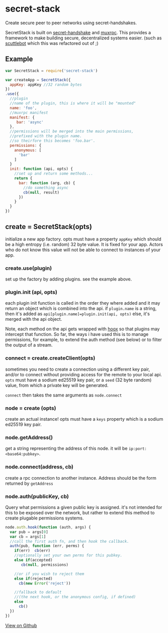 # secret-stack

Create secure peer to peer networks using secret-handshakes.

SecretStack is built on [secret-handshake](https://github.com/dominictarr/secret-handshake)
and [muxrpc](https://github.com/ssbc/muxrpc). This provides a framework
to make building secure, decentralized systems easier.
(such as [scuttlebot](https://github.com/ssbc/scuttlebot) which this was refactored out of ;)

## Example

``` js
var SecretStack = require('secret-stack')

var createApp = SecretStack({
  appKey: appKey //32 random bytes
})
.use({
  //plugin
  //name of the plugin, this is where it will be "mounted"
  name: 'foo',
  //muxrpc manifest
  manifest: {
     bar: 'async'
  },
  //permissions will be merged into the main permissions,
  //prefixed with the plugin name.
  //so theirfore this becomes 'foo.bar'.
  permissions: {
    anonymous: [
      'bar'
    ]
  }
  init: function (api, opts) {
    //set up and return some methods...
    return {
      bar: function (arg, cb) {
        //do something async
        cb(null, result)
      })
    }
  }
})
```

## create = SecretStack(opts)

initialize a new app factory.
opts must have a property `appKey` which should
be a high entropy (i.e. random) 32 byte value.
It is fixed for your app. Actors who do not know this value
will not be able to connect to instances of your app.

### create.use(plugin)

set up the factory by adding plugins. see the example above.

### plugin.init (api, opts)

each plugin init function is called in the order they where
added and it may return an object which is combined into the api.
if `plugin.name` is a string, then it's added as `api[plugin.name]=plugin.init(api, opts)`
else, it's merged with the api object.

Note, each method on the api gets wrapped with [hoox](https://github.com/dominictarr/hoox)
so that plugins may intercept that function.
So far, the ways i have used this is to manage permissions,
for example, to extend the auth method (see below) or to filter
the output of a stream.

### connect = create.createClient(opts)

sometimes you need to create a connection using a different key pair,
and/or to connect without providing access for the remote to your local api.
`opts` must have a sodium ed25519 key pair, or a `seed` (32 byte random)
value, from which a private key will be generated.

`connect` then takes the same arguments as `node.connect`

### node = create (opts)

create an actual instance! opts must have a `keys` property
which is a sodium ed25519 key pair.

### node.getAddress()

get a string representing the address of this node.
it will be `ip:port:<base64:pubkey>`.

### node.connect(address, cb)

create a rpc connection to another instance.
Address should be the form returned by `getAddress`

### node.auth(publicKey, cb)

Query what permissions a given public key is assigned.
it's not intended for this to be exposed over the network,
but rather to extend this method to create plugable permissions systems.

``` js
node.auth.hook(function (auth, args) {
  var pub = args[0]
  var cb = args[1]
  //call the first auth fn, and then hook the callback.
  auth(pub, function (err, perms) {
    if(err)  cb(err)
    //optionally set your own perms for this pubkey.
    else if(accepted)
       cb(null, permissions)

    //or if you wish to reject them
    else if(rejected)
      cb(new Error('reject'))

    //fallback to default
    //(the next hook, or the anonymous config, if defined)
    else
      cb()
  })
})
```

[View on Github](https://github.com/ssbc/secret-stack)